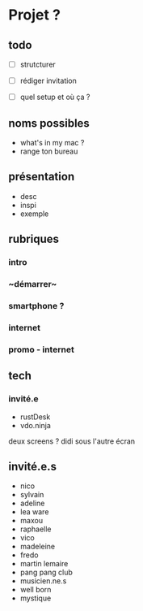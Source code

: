 # Projet ?

## todo
* [ ] strutcturer
* [ ] rédiger invitation
* [ ] quel setup et où ça ?


## noms possibles
* what's in my mac ?
* range ton bureau

## présentation
* desc
* inspi
* exemple

## rubriques
### intro
### ~démarrer~
### smartphone ?
### internet
### promo - internet

## tech
### invité.e
* rustDesk
* vdo.ninja

deux screens ? 
didi sous l'autre écran


## invité.e.s
* nico
* sylvain
* adeline
* lea ware
* maxou
* raphaelle
* vico
* madeleine
* fredo
* martin lemaire
* pang pang club
* musicien.ne.s
* well born
* mystique

